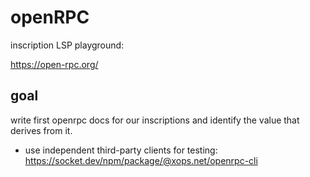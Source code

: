 # openRPC

inscription LSP playground:

https://open-rpc.org/


## goal
write first openrpc docs for our inscriptions and identify the value that derives from it.

- use independent third-party clients for testing: https://socket.dev/npm/package/@xops.net/openrpc-cli